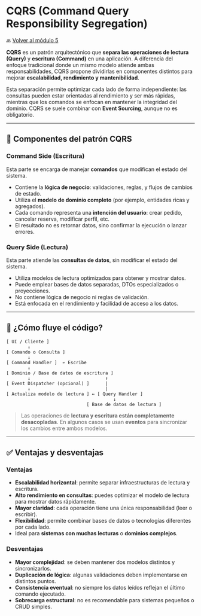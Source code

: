 # CQRS (Command Query Responsibility Segregation)

🔙 [Volver al módulo 5](../summary.md)

**CQRS** es un patrón arquitectónico que **separa las operaciones de lectura (Query)** y **escritura (Command)** en una aplicación. A diferencia del enfoque tradicional donde un mismo modelo atiende ambas responsabilidades, CQRS propone dividirlas en componentes distintos para mejorar **escalabilidad, rendimiento y mantenibilidad**.

Esta separación permite optimizar cada lado de forma independiente: las consultas pueden estar orientadas al rendimiento y ser más rápidas, mientras que los comandos se enfocan en mantener la integridad del dominio. CQRS se suele combinar con **Event Sourcing**, aunque no es obligatorio.

---

## 🧱 Componentes del patrón CQRS

### Command Side (Escritura)

Esta parte se encarga de manejar **comandos** que modifican el estado del sistema.

-   Contiene la **lógica de negocio**: validaciones, reglas, y flujos de cambios de estado.
-   Utiliza el **modelo de dominio completo** (por ejemplo, entidades ricas y agregados).
-   Cada comando representa una **intención del usuario**: crear pedido, cancelar reserva, modificar perfil, etc.
-   El resultado no es retornar datos, sino confirmar la ejecución o lanzar errores.

### Query Side (Lectura)

Esta parte atiende las **consultas de datos**, sin modificar el estado del sistema.

-   Utiliza modelos de lectura optimizados para obtener y mostrar datos.
-   Puede emplear bases de datos separadas, DTOs especializados o proyecciones.
-   No contiene lógica de negocio ni reglas de validación.
-   Está enfocada en el rendimiento y facilidad de acceso a los datos.

---

## 🔄 ¿Cómo fluye el código?

```plaintext
[ UI / Cliente ]
        ↓
[ Comando o Consulta ]
        ↓
[ Command Handler ]  ← Escribe
        ↓
[ Dominio / Base de datos de escritura ]
        ↓                            ↑
[ Event Dispatcher (opcional) ]      |
        ↓                            |
[ Actualiza modelo de lectura ] ← [ Query Handler ]
                                        ↓
                              [ Base de datos de lectura ]
```

> Las operaciones de **lectura y escritura están completamente desacopladas**. En algunos casos se usan **eventos** para sincronizar los cambios entre ambos modelos.

---

## ✅ Ventajas y desventajas

### Ventajas

-   **Escalabilidad horizontal**: permite separar infraestructuras de lectura y escritura.
-   **Alto rendimiento en consultas**: puedes optimizar el modelo de lectura para mostrar datos rápidamente.
-   **Mayor claridad**: cada operación tiene una única responsabilidad (leer o escribir).
-   **Flexibilidad**: permite combinar bases de datos o tecnologías diferentes por cada lado.
-   Ideal para **sistemas con muchas lecturas** o **dominios complejos**.

### Desventajas

-   **Mayor complejidad**: se deben mantener dos modelos distintos y sincronizarlos.
-   **Duplicación de lógica**: algunas validaciones deben implementarse en distintos puntos.
-   **Consistencia eventual**: no siempre los datos leídos reflejan el último comando ejecutado.
-   **Sobrecarga estructural**: no es recomendable para sistemas pequeños o CRUD simples.
